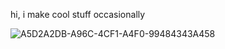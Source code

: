 hi, i make cool stuff occasionally 


![A5D2A2DB-A96C-4CF1-A4F0-99484343A458](https://user-images.githubusercontent.com/23128103/174758815-92cec853-2e0f-47d9-bf25-8151f9a9d82a.png)
